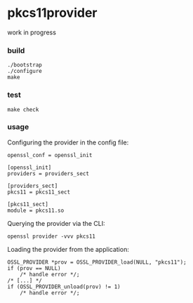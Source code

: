 # pkcs11provider

work in progress

### build

```
./bootstrap
./configure
make
```

### test
```
make check
```

### usage

Configuring the provider in the config file:
```
openssl_conf = openssl_init

[openssl_init]
providers = providers_sect

[providers_sect]
pkcs11 = pkcs11_sect

[pkcs11_sect]
module = pkcs11.so
```

Querying the provider via the CLI:
```
openssl provider -vvv pkcs11
```

Loading the provider from the application:
```
OSSL_PROVIDER *prov = OSSL_PROVIDER_load(NULL, "pkcs11");
if (prov == NULL)
    /* handle error */;
/* [...] */
if (OSSL_PROVIDER_unload(prov) != 1)
    /* handle error */;
```
